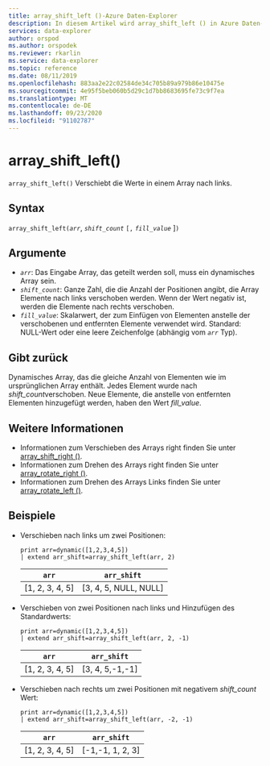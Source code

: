 ```yaml
---
title: array_shift_left ()-Azure Daten-Explorer
description: In diesem Artikel wird array_shift_left () in Azure Daten-Explorer beschrieben.
services: data-explorer
author: orspod
ms.author: orspodek
ms.reviewer: rkarlin
ms.service: data-explorer
ms.topic: reference
ms.date: 08/11/2019
ms.openlocfilehash: 883aa2e22c02584de34c705b89a979b86e10475e
ms.sourcegitcommit: 4e95f5beb060b5d29c1d7bb8683695fe73c9f7ea
ms.translationtype: MT
ms.contentlocale: de-DE
ms.lasthandoff: 09/23/2020
ms.locfileid: "91102787"
---
```

# <a name="array_shift_left"></a>array_shift_left()

`array_shift_left()` Verschiebt die Werte in einem Array nach links.

## <a name="syntax"></a>Syntax

`array_shift_left(`*`arr`*, *`shift_count`* `[,` *`fill_value`* ]`)`

## <a name="arguments"></a>Argumente

* *`arr`*: Das Eingabe Array, das geteilt werden soll, muss ein dynamisches Array sein.
* *`shift_count`*: Ganze Zahl, die die Anzahl der Positionen angibt, die Array Elemente nach links verschoben werden. Wenn der Wert negativ ist, werden die Elemente nach rechts verschoben.
* *`fill_value`*: Skalarwert, der zum Einfügen von Elementen anstelle der verschobenen und entfernten Elemente verwendet wird. Standard: NULL-Wert oder eine leere Zeichenfolge (abhängig vom *`arr`* Typ).

## <a name="returns"></a>Gibt zurück

Dynamisches Array, das die gleiche Anzahl von Elementen wie im ursprünglichen Array enthält. Jedes Element wurde nach *shift_count*verschoben. Neue Elemente, die anstelle von entfernten Elementen hinzugefügt werden, haben den Wert *fill_value*.

## <a name="see-also"></a>Weitere Informationen

* Informationen zum Verschieben des Arrays right finden Sie unter [array_shift_right ()](array_shift_rightfunction.md).
* Informationen zum Drehen des Arrays right finden Sie unter [array_rotate_right ()](array_rotate_rightfunction.md).
* Informationen zum Drehen des Arrays Links finden Sie unter [array_rotate_left ()](array_rotate_leftfunction.md).

## <a name="examples"></a>Beispiele

* Verschieben nach links um zwei Positionen:

    <!-- csl: https://help.kusto.windows.net:443/Samples -->
    ```kusto
    print arr=dynamic([1,2,3,4,5]) 
    | extend arr_shift=array_shift_left(arr, 2)
    ```
    
    |`arr`|`arr_shift`|
    |---|---|
    |[1, 2, 3, 4, 5]|[3, 4, 5, NULL, NULL]|

* Verschieben von zwei Positionen nach links und Hinzufügen des Standardwerts:

    <!-- csl: https://help.kusto.windows.net:443/Samples -->
    ```kusto
    print arr=dynamic([1,2,3,4,5]) 
    | extend arr_shift=array_shift_left(arr, 2, -1)
    ```
    
    |`arr`|`arr_shift`|
    |---|---|
    |[1, 2, 3, 4, 5]|[3, 4, 5,-1,-1]|


* Verschieben nach rechts um zwei Positionen mit negativem *shift_count* Wert:

    <!-- csl: https://help.kusto.windows.net:443/Samples -->
    ```kusto
    print arr=dynamic([1,2,3,4,5]) 
    | extend arr_shift=array_shift_left(arr, -2, -1)
    ```
    
    |`arr`|`arr_shift`|
    |---|---|
    |[1, 2, 3, 4, 5]|[-1,-1, 1, 2, 3]|
